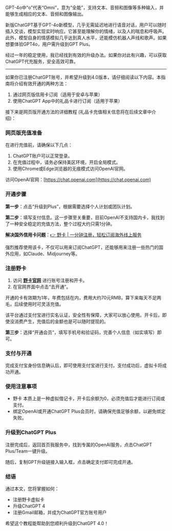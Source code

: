 GPT-4o中“o”代表“Omni”，意为“全能”，支持文本、音频和图像等多种输入，并能够生成相应的文本、音频和图像输出。

新版ChatGPT基于GPT-4o新模型，几乎无需延迟地进行语音对话，用户可以随时插入交谈，模型实现实时响应。它甚至能理解你的情绪，以及人的喘息和呼吸声。此外，模型自身的情感模拟几乎达到真人水平，还能模仿机器人声线和歌声。如果想要体验GPT4o，用户需升级到GPT Plus。

经过一年的稳定使用，我已经找到有效的升级办法。如果你对此有兴趣，可以获取ChatGPT代充服务，安全高效可靠。

---

如果你已注册ChatGPT账号，并希望升级到4.0版本，请仔细阅读以下内容。本指南将介绍有效开通的两种方法：

1. 通过网页版信用卡订阅（适用于安卓与苹果）
2. 使用ChatGPT App中的礼品卡进行订阅（适用于苹果）

接下来是网页版开通方法的详细教程 (礼品卡充值相关信息将在后续文章中介绍)：

### 网页版充值准备
在进行充值前，请确保以下几点：

1. ChatGPT账户可以正常登录。
2. 在充值过程中，请务必保持美区环境，开启全局模式。
3. 使用Chrome或Edge浏览器的无痕模式访问OpenAI官网。

访问OpenAI官网：[https://chat.openai.com](https://chat.openai.com)

### 开通步骤
**第一步**：点击“升级到Plus”，根据需要选择个人计划或团队计划。

**第二步**：填写支付信息。这一步骤至关重要，目前OpenAI不支持国内卡，我找到了一种安全稳定的充值方法，整个过程大约只需1分钟。

**解决国外信用卡问题**：[👉 野卡 | 一分钟注册，轻松订阅海外线上服务](https://bit.ly/bewildcard)

强烈推荐使用该卡，不仅可以用来订阅ChatGPT，还能够用来注册一些热门的国外应用，如Claude、Midjourney等。

### 注册野卡
1. 访问 **[野卡官网](https://bit.ly/bewildcard)** 进行账号注册和开卡。
2. 在官网界面中点击“去开通”。

开通的卡有效期为1年，年费包括在内，费用大约70元RMB，算下来每天不足两毛，后续使用时可灵活充值。

该平台通过支付宝进行实名认证，安全性有保障，大家可以放心使用。开卡后，即使没消费产生，充值后的金额也是可以随时提现的。

**第三步**：选择“开通会员”，填写手机号和验证码，完善个人信息（如实填写）即可。

### 支付与开通
完成支付宝身份信息确认后，即可使用支付宝进行支付。支付成功后，虚拟卡将成功开通。

### 使用注意事项
- 野卡 本质上是一种虚拟借记卡，开卡后余额为0，必须充值后才能进行订阅或支付。
- 绑定OpenAI或开通ChatGPT Plus会员时，请确保充值足够余额，以避免绑定失败。

### 升级到ChatGPT Plus
注册完成后，返回首页我服务中，找到专属的OpenAI服务，点击ChatGPT Plus/Team一键升级。

随后，复制GPT升级链接入输入框，点击确定支付即可完成开通。

### 结语
通过本文，您将掌握如何：
- 注册野卡虚拟卡
- 升级ChatGPT 4
- 注册Gmail邮箱，并成为ChatGPT官方账号用户

希望这个教程能帮助到您顺利升级到ChatGPT 4.0！